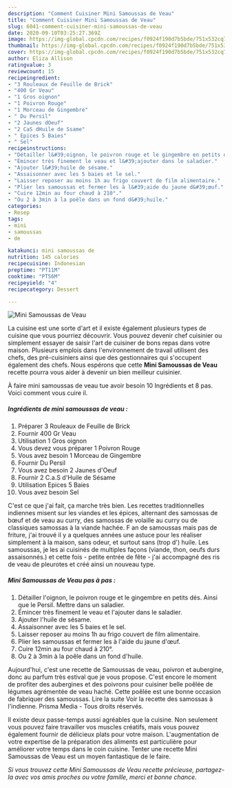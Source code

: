 ```yaml
---
description: "Comment Cuisiner Mini Samoussas de Veau"
title: "Comment Cuisiner Mini Samoussas de Veau"
slug: 6041-comment-cuisiner-mini-samoussas-de-veau
date: 2020-09-10T03:25:27.369Z
image: https://img-global.cpcdn.com/recipes/f0924f190d7b5bde/751x532cq70/mini-samoussas-de-veau-photo-principale-de-la-recette.jpg
thumbnail: https://img-global.cpcdn.com/recipes/f0924f190d7b5bde/751x532cq70/mini-samoussas-de-veau-photo-principale-de-la-recette.jpg
cover: https://img-global.cpcdn.com/recipes/f0924f190d7b5bde/751x532cq70/mini-samoussas-de-veau-photo-principale-de-la-recette.jpg
author: Eliza Allison
ratingvalue: 3
reviewcount: 15
recipeingredient:
- "3 Rouleaux de Feuille de Brick"
- "400 Gr Veau"
- "1 Gros oignon"
- "1 Poivron Rouge"
- "1 Morceau de Gingembre"
- " Du Persil"
- "2 Jaunes dOeuf"
- "2 CaS dHuile de Ssame"
- " Epices 5 Baies"
- " Sel"
recipeinstructions:
- "Détailler l&#39;oignon, le poivron rouge et le gingembre en petits dés. Ainsi que le Persil. Mettre dans un saladier."
- "Émincer très finement le veau et l&#39;ajouter dans le saladier."
- "Ajouter l&#39;huile de sésame."
- "Assaisonner avec les 5 baies et le sel."
- "Laisser reposer au moins 1h au frigo couvert de film alimentaire."
- "Plier les samoussas et fermer les à l&#39;aide du jaune d&#39;œuf."
- "Cuire 12min au four chaud à 210°."
- "Ou 2 à 3min à la poêle dans un fond d&#39;huile."
categories:
- Resep
tags:
- mini
- samoussas
- de

katakunci: mini samoussas de 
nutrition: 145 calories
recipecuisine: Indonesian
preptime: "PT11M"
cooktime: "PT56M"
recipeyield: "4"
recipecategory: Dessert

---
```



![Mini Samoussas de Veau](https://img-global.cpcdn.com/recipes/f0924f190d7b5bde/751x532cq70/mini-samoussas-de-veau-photo-principale-de-la-recette.jpg)

La cuisine est une sorte d'art et il existe également plusieurs types de cuisine que vous pourriez découvrir. Vous pouvez devenir chef cuisinier ou simplement essayer de saisir l'art de cuisiner de bons repas dans votre maison. Plusieurs emplois dans l'environnement de travail utilisent des chefs, des pré-cuisiniers ainsi que des gestionnaires qui s'occupent également des chefs. Nous espérons que cette <strong> Mini Samoussas de Veau </strong> recette pourra vous aider à devenir un bien meilleur cuisinier.

<!--inarticleads1-->

À faire mini samoussas de veau tue avoir besoin 10 Ingrédients et 8 pas. Voici comment vous cuire il.

##### Ingrédients de mini samoussas de veau :

1. Préparer 3 Rouleaux de Feuille de Brick
1. Fournir 400 Gr Veau
1. Utilisation 1 Gros oignon
1. Vous devez vous préparer 1 Poivron Rouge
1. Vous avez besoin 1 Morceau de Gingembre
1. Fournir  Du Persil
1. Vous avez besoin 2 Jaunes d&#39;Oeuf
1. Fournir 2 C.a.S d&#39;Huile de Sésame
1. Utilisation  Epices 5 Baies
1. Vous avez besoin  Sel


C&#39;est ce que j&#39;ai fait, ça marche très bien. Les recettes traditionnelles indiennes misent sur les viandes et les épices, alternant des samossas de bœuf et de veau au curry, des samossas de volaille au curry ou de classiques samossas à la viande hachée. F an de samoussas mais pas de friture, j&#39;ai trouvé il y a quelques années une astuce pour les réaliser simplement à la maison, sans odeur, et surtout sans (trop d&#39;) huile. Les samoussas, je les ai cuisinés de multiples façons (viande, thon, oeufs durs assaisonnés.) et cette fois - petite entrée de fête - j&#39;ai accompagné des ris de veau de pleurotes et créé ainsi un nouveau type. 

<!--inarticleads2-->

##### Mini Samoussas de Veau pas à pas :

1. Détailler l&#39;oignon, le poivron rouge et le gingembre en petits dés. Ainsi que le Persil. Mettre dans un saladier.
1. Émincer très finement le veau et l&#39;ajouter dans le saladier.
1. Ajouter l&#39;huile de sésame.
1. Assaisonner avec les 5 baies et le sel.
1. Laisser reposer au moins 1h au frigo couvert de film alimentaire.
1. Plier les samoussas et fermer les à l&#39;aide du jaune d&#39;œuf.
1. Cuire 12min au four chaud à 210°.
1. Ou 2 à 3min à la poêle dans un fond d&#39;huile.


Aujourd&#39;hui, c&#39;est une recette de Samoussas de veau, poivron et aubergine, donc au parfum très estival que je vous propose. C&#39;est encore le moment de profiter des aubergines et des poivrons pour cuisiner belle poêlée de légumes agrémentée de veau haché. Cette poêlée est une bonne occasion de fabriquer des samoussas. Lire la suite Voir la recette des samossas à l&#39;indienne. Prisma Media - Tous droits réservés. 

<!--inarticleads1-->

<p>
Il existe deux passe-temps aussi agréables que la cuisine. Non seulement vous pouvez faire travailler vos muscles créatifs, mais vous pouvez également fournir de délicieux plats pour votre maison. L'augmentation de votre expertise de la préparation des aliments est particulière pour améliorer votre temps dans le coin cuisine. Tenter une recette Mini Samoussas de Veau est un moyen fantastique de le faire.
</p>

<p>
<i>Si vous trouvez cette Mini Samoussas de Veau recette précieuse, partagez-la avec vos amis proches ou votre famille, merci et bonne chance.</i>
</p>
